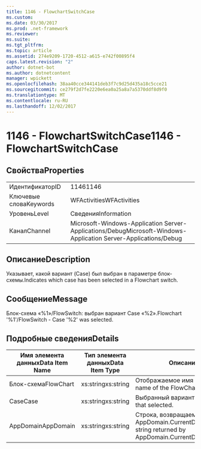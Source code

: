```yaml
---
title: 1146 - FlowchartSwitchCase
ms.custom: 
ms.date: 03/30/2017
ms.prod: .net-framework
ms.reviewer: 
ms.suite: 
ms.tgt_pltfrm: 
ms.topic: article
ms.assetid: 274e9209-1720-4512-a615-e742f00895f4
caps.latest.revision: "2"
author: dotnet-bot
ms.author: dotnetcontent
manager: wpickett
ms.openlocfilehash: 38aa40cce344141deb3f7c9d25d435a18c5cce21
ms.sourcegitcommit: ce279f2d7fe2220e6ea0a25a8a7a5370ddf8d9f0
ms.translationtype: MT
ms.contentlocale: ru-RU
ms.lasthandoff: 12/02/2017
---
```

# <a name="1146---flowchartswitchcase"></a><span data-ttu-id="ac2ae-102">1146 - FlowchartSwitchCase</span><span class="sxs-lookup"><span data-stu-id="ac2ae-102">1146 - FlowchartSwitchCase</span></span>
## <a name="properties"></a><span data-ttu-id="ac2ae-103">Свойства</span><span class="sxs-lookup"><span data-stu-id="ac2ae-103">Properties</span></span>  
  
|||  
|-|-|  
|<span data-ttu-id="ac2ae-104">Идентификатор</span><span class="sxs-lookup"><span data-stu-id="ac2ae-104">ID</span></span>|<span data-ttu-id="ac2ae-105">1146</span><span class="sxs-lookup"><span data-stu-id="ac2ae-105">1146</span></span>|  
|<span data-ttu-id="ac2ae-106">Ключевые слова</span><span class="sxs-lookup"><span data-stu-id="ac2ae-106">Keywords</span></span>|<span data-ttu-id="ac2ae-107">WFActivities</span><span class="sxs-lookup"><span data-stu-id="ac2ae-107">WFActivities</span></span>|  
|<span data-ttu-id="ac2ae-108">Уровень</span><span class="sxs-lookup"><span data-stu-id="ac2ae-108">Level</span></span>|<span data-ttu-id="ac2ae-109">Сведения</span><span class="sxs-lookup"><span data-stu-id="ac2ae-109">Information</span></span>|  
|<span data-ttu-id="ac2ae-110">Канал</span><span class="sxs-lookup"><span data-stu-id="ac2ae-110">Channel</span></span>|<span data-ttu-id="ac2ae-111">Microsoft-Windows-Application Server-Applications/Debug</span><span class="sxs-lookup"><span data-stu-id="ac2ae-111">Microsoft-Windows-Application Server-Applications/Debug</span></span>|  
  
## <a name="description"></a><span data-ttu-id="ac2ae-112">Описание</span><span class="sxs-lookup"><span data-stu-id="ac2ae-112">Description</span></span>  
 <span data-ttu-id="ac2ae-113">Указывает, какой вариант (Case) был выбран в параметре блок-схемы.</span><span class="sxs-lookup"><span data-stu-id="ac2ae-113">Indicates which case has been selected in a Flowchart switch.</span></span>  
  
## <a name="message"></a><span data-ttu-id="ac2ae-114">Сообщение</span><span class="sxs-lookup"><span data-stu-id="ac2ae-114">Message</span></span>  
 <span data-ttu-id="ac2ae-115">Блок-схема «%1»/FlowSwitch: выбран вариант Case «%2».</span><span class="sxs-lookup"><span data-stu-id="ac2ae-115">Flowchart '%1'/FlowSwitch - Case '%2' was selected.</span></span>  
  
## <a name="details"></a><span data-ttu-id="ac2ae-116">Подробные сведения</span><span class="sxs-lookup"><span data-stu-id="ac2ae-116">Details</span></span>  
  
|<span data-ttu-id="ac2ae-117">Имя элемента данных</span><span class="sxs-lookup"><span data-stu-id="ac2ae-117">Data Item Name</span></span>|<span data-ttu-id="ac2ae-118">Тип элемента данных</span><span class="sxs-lookup"><span data-stu-id="ac2ae-118">Data Item Type</span></span>|<span data-ttu-id="ac2ae-119">Описание</span><span class="sxs-lookup"><span data-stu-id="ac2ae-119">Description</span></span>|  
|--------------------|--------------------|-----------------|  
|<span data-ttu-id="ac2ae-120">Блок-схема</span><span class="sxs-lookup"><span data-stu-id="ac2ae-120">FlowChart</span></span>|<span data-ttu-id="ac2ae-121">xs:string</span><span class="sxs-lookup"><span data-stu-id="ac2ae-121">xs:string</span></span>|<span data-ttu-id="ac2ae-122">Отображаемое имя блок-схемы.</span><span class="sxs-lookup"><span data-stu-id="ac2ae-122">The display name of the FlowChart.</span></span>|  
|<span data-ttu-id="ac2ae-123">Case</span><span class="sxs-lookup"><span data-stu-id="ac2ae-123">Case</span></span>|<span data-ttu-id="ac2ae-124">xs:string</span><span class="sxs-lookup"><span data-stu-id="ac2ae-124">xs:string</span></span>|<span data-ttu-id="ac2ae-125">Выбранный вариант Case.</span><span class="sxs-lookup"><span data-stu-id="ac2ae-125">The switch case that selected.</span></span>|  
|<span data-ttu-id="ac2ae-126">AppDomain</span><span class="sxs-lookup"><span data-stu-id="ac2ae-126">AppDomain</span></span>|<span data-ttu-id="ac2ae-127">xs:string</span><span class="sxs-lookup"><span data-stu-id="ac2ae-127">xs:string</span></span>|<span data-ttu-id="ac2ae-128">Строка, возвращаемая AppDomain.CurrentDomain.FriendlyName.</span><span class="sxs-lookup"><span data-stu-id="ac2ae-128">The string returned by AppDomain.CurrentDomain.FriendlyName.</span></span>|
